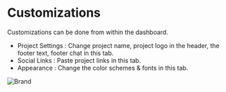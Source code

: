 # Customizations

Customizations can be done from within the dashboard. 

* Project Settings : Change project name, project logo in the header, the footer text, footer chat in this tab. 
* Social Links : Paste project links in this tab. 
* Appearance : Change the color schemes & fonts in this tab.

![Brand](https://github.com/minio/doctor/blob/master/public/dashboard_customizations.png?raw=true "Brand Dashboard")

 
